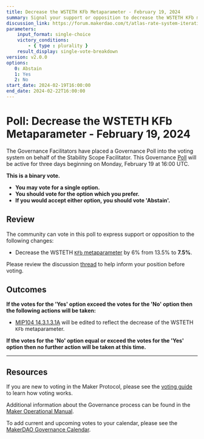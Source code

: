 ```yaml
---
title: Decrease the WSTETH KFb Metaparameter - February 19, 2024
summary: Signal your support or opposition to decrease the WSTETH KFb metaparameter.
discussion_link: https://forum.makerdao.com/t/atlas-rate-system-iteration-1-adjusting-wsteth-asset-spread/23687
parameters:
    input_format: single-choice
    victory_conditions:
        - { type : plurality }
    result_display: single-vote-breakdown
version: v2.0.0
options:
   0: Abstain
   1: Yes
   2: No
start_date: 2024-02-19T16:00:00
end_date: 2024-02-22T16:00:00
---
```

# Poll: Decrease the WSTETH KFb Metaparameter - February 19, 2024

The Governance Facilitators have placed a Governance Poll into the voting system on behalf of the Stability Scope Facilitator. This Governance [Poll](https://manual.makerdao.com/governance/governance-cycle/weekly-governance-cycle#weekly-governance-cycle-definitions-mip16c1) will be active for three days beginning on Monday, February 19 at 16:00 UTC.

**This is a binary vote.**
- **You may vote for a single option.**
- **You should vote for the option which you prefer.**
- **If you would accept either option, you should vote 'Abstain'.**

## Review

The community can vote in this poll to express support or opposition to the following changes:

- Decrease the WSTETH [`KFb` metaparameter](https://mips.makerdao.com/mips/details/MIP104#14-3-1-3-stability-fee-sf-) by 6% from 13.5% to **7.5%**.

Please review the discussion [thread](https://forum.makerdao.com/t/atlas-rate-system-iteration-1-adjusting-wsteth-asset-spread/23687) to help inform your position before voting.

## Outcomes

**If the votes for the 'Yes' option exceed the votes for the 'No' option then the following actions will be taken:**

- [MIP104 14.3.1.3.1A](https://mips.makerdao.com/mips/details/MIP104#14-3-1-3-1a) will be edited to reflect the decrease of the WSTETH `KFb` metaparameter.

**If the votes for the 'No' option equal or exceed the votes for the 'Yes' option then no further action will be taken at this time.**

---

## Resources

If you are new to voting in the Maker Protocol, please see the [voting guide](https://manual.makerdao.com/governance/voting-in-makerdao/on-chain-governance) to learn how voting works.

Additional information about the Governance process can be found in the [Maker Operational Manual](https://manual.makerdao.com).

To add current and upcoming votes to your calendar, please see the [MakerDAO Governance Calendar](https://manual.makerdao.com/makerdao/calendars/governance-calendar).
